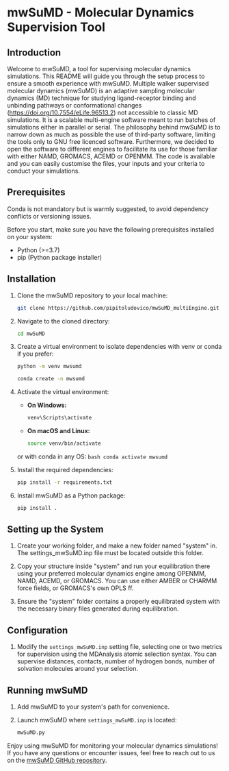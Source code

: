 # mwSuMD - Molecular Dynamics Supervision Tool

## Introduction

Welcome to mwSuMD, a tool for supervising molecular dynamics simulations. This README will guide you through the setup process to ensure a smooth experience with mwSuMD. Multiple walker supervised molecular dynamics (mwSuMD) is an adaptive sampling molecular dynamics (MD) technique for studying ligand-receptor binding and unbinding pathways or conformational changes (https://doi.org/10.7554/eLife.96513.2) not accessible to classic MD simulations. It is a scalable multi-engine software meant to run batches of simulations either in parallel or serial. The philosophy behind mwSuMD is to narrow down as much as possible the use of third-party software, limiting the tools only to GNU free licenced software. Furthermore, we decided to open the software to different engines to facilitate its use for those familiar with either NAMD, GROMACS, ACEMD or OPENMM.
The code is available and you can easily customise the files, your inputs and your criteria to conduct your simulations. 


## Prerequisites
Conda is not mandatory but is warmly suggested, to avoid dependency conflicts or versioning issues.

Before you start, make sure you have the following prerequisites installed on your system:

- Python (>=3.7)
- pip (Python package installer)

## Installation

1. Clone the mwSuMD repository to your local machine:

    ```bash
    git clone https://github.com/pipitoludovico/mwSuMD_multiEngine.git
    ```

2. Navigate to the cloned directory:

    ```bash
    cd mwSuMD
    ```

3. Create a virtual environment to isolate dependencies with venv or conda if you prefer:

    ```bash
    python -m venv mwsumd
    ```

    ```bash
    conda create -n mwsumd 
    ```
    

4. Activate the virtual environment:

    - **On Windows:**
    
        ```bash
        venv\Scripts\activate
        ```
    
    - **On macOS and Linux:**
    
        ```bash
        source venv/bin/activate
        ```
	or with conda in any OS:
        ```bash
        conda activate mwsumd
        ```

5. Install the required dependencies:

    ```bash
    pip install -r requirements.txt
    ```

6. Install mwSuMD as a Python package:

    ```bash
    pip install .
    ```

## Setting up the System

1. Create your working folder, and make a new folder named "system" in. The settings_mwSuMD.inp file must be located outside this folder.

2. Copy your structure inside "system" and run your equilibration there using your preferred molecular dynamics engine among OPENMM, NAMD, ACEMD, or GROMACS. You can use either AMBER or CHARMM force fields, or GROMACS's own OPLS ff.

3. Ensure the "system" folder contains a properly equilibrated system with the necessary binary files generated during equilibration.

## Configuration

1. Modify the `settings_mwSuMD.inp` setting file, selecting one or two metrics for supervision using the MDAnalysis atomic selection syntax. You can supervise distances, contacts, number of hydrogen bonds, number of solvation molecules around your selection.

## Running mwSuMD

1. Add mwSuMD to your system's path for convenience.

2. Launch mwSuMD where `settings_mwSuMD.inp` is located:

    ```bash
    mwSuMD.py
    ```

Enjoy using mwSuMD for monitoring your molecular dynamics simulations! If you have any questions or encounter issues, feel free to reach out to us on the [mwSuMD GitHub repository](https://github.com/your-username/mwSuMD).

